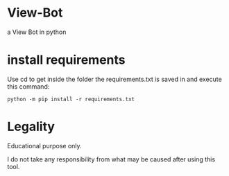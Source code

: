 # View-Bot
a View Bot in python

# install requirements
Use cd to get inside the folder the requirements.txt is saved in and execute this command:
```
python -m pip install -r requirements.txt
```
# Legality
Educational purpose only.

I do not take any responsibility from what may be caused after using this tool.


